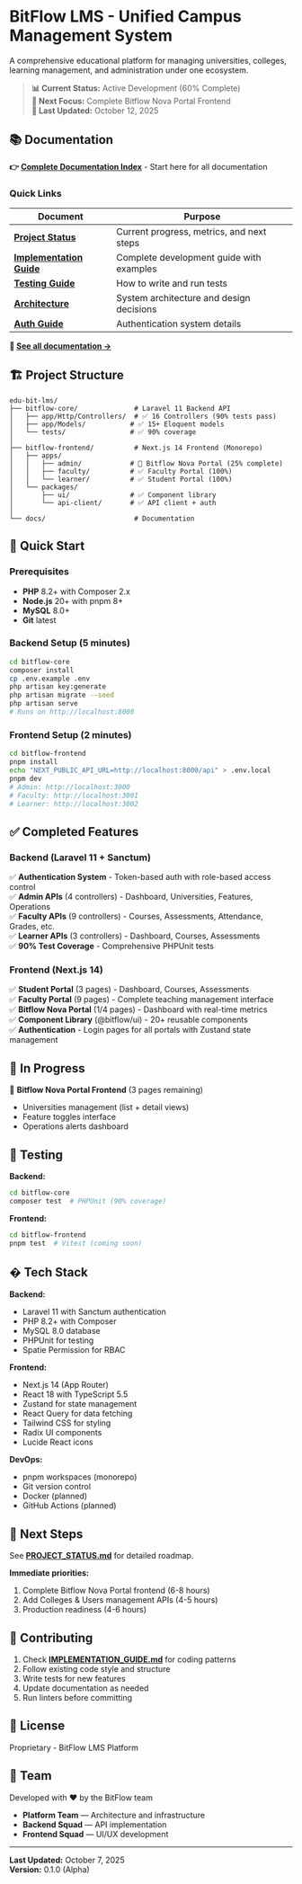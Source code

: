# BitFlow LMS - Unified Campus Management System

A comprehensive educational platform for managing universities, colleges, learning management, and administration under one ecosystem.

> **📊 Current Status:** Active Development (60% Complete)  
> **🎯 Next Focus:** Complete Bitflow Nova Portal Frontend  
> **📅 Last Updated:** October 12, 2025

## 📚 **Documentation**

**👉 [Complete Documentation Index](./docs/README.md)** - Start here for all documentation

### Quick Links

| Document | Purpose |
|----------|---------|
| **[Project Status](./docs/status/PROJECT_STATUS.md)** | Current progress, metrics, and next steps |
| **[Implementation Guide](./docs/guides/IMPLEMENTATION_GUIDE.md)** | Complete development guide with examples |
| **[Testing Guide](./docs/guides/TESTING_GUIDE.md)** | How to write and run tests |
| **[Architecture](./docs/reference/ARCHITECTURE.md)** | System architecture and design decisions |
| **[Auth Guide](./docs/reference/AUTH_AND_ADMIN_COMPLETE.md)** | Authentication system details |

**📖 [See all documentation →](./docs/README.md)**

## 🏗️ **Project Structure**

```
edu-bit-lms/
├── bitflow-core/              # Laravel 11 Backend API
│   ├── app/Http/Controllers/  # ✅ 16 Controllers (90% tests pass)
│   ├── app/Models/           # ✅ 15+ Eloquent models
│   └── tests/                # ✅ 90% coverage
│
├── bitflow-frontend/          # Next.js 14 Frontend (Monorepo)
│   ├── apps/
│   │   ├── admin/            # 🔄 Bitflow Nova Portal (25% complete)
│   │   ├── faculty/          # ✅ Faculty Portal (100%)
│   │   └── learner/          # ✅ Student Portal (100%)
│   └── packages/
│       ├── ui/               # ✅ Component library
│       └── api-client/       # ✅ API client + auth
│
└── docs/                      # Documentation
```

## 🚀 **Quick Start**

### Prerequisites
- **PHP** 8.2+ with Composer 2.x
- **Node.js** 20+ with pnpm 8+
- **MySQL** 8.0+
- **Git** latest

### Backend Setup (5 minutes)

```bash
cd bitflow-core
composer install
cp .env.example .env
php artisan key:generate
php artisan migrate --seed
php artisan serve
# Runs on http://localhost:8000
```

### Frontend Setup (2 minutes)

```bash
cd bitflow-frontend
pnpm install
echo "NEXT_PUBLIC_API_URL=http://localhost:8000/api" > .env.local
pnpm dev
# Admin: http://localhost:3000
# Faculty: http://localhost:3001
# Learner: http://localhost:3002
```

## ✅ **Completed Features**

### Backend (Laravel 11 + Sanctum)
✅ **Authentication System** - Token-based auth with role-based access control  
✅ **Admin APIs** (4 controllers) - Dashboard, Universities, Features, Operations  
✅ **Faculty APIs** (9 controllers) - Courses, Assessments, Attendance, Grades, etc.  
✅ **Learner APIs** (3 controllers) - Dashboard, Courses, Assessments  
✅ **90% Test Coverage** - Comprehensive PHPUnit tests

### Frontend (Next.js 14)
✅ **Student Portal** (3 pages) - Dashboard, Courses, Assessments  
✅ **Faculty Portal** (9 pages) - Complete teaching management interface  
✅ **Bitflow Nova Portal** (1/4 pages) - Dashboard with real-time metrics  
✅ **Component Library** (@bitflow/ui) - 20+ reusable components  
✅ **Authentication** - Login pages for all portals with Zustand state management

## 🔄 **In Progress**

🔄 **Bitflow Nova Portal Frontend** (3 pages remaining)
- Universities management (list + detail views)
- Feature toggles interface
- Operations alerts dashboard

## 🧪 **Testing**

**Backend:**
```bash
cd bitflow-core
composer test  # PHPUnit (90% coverage)
```

**Frontend:**
```bash
cd bitflow-frontend
pnpm test  # Vitest (coming soon)
```

## �️ **Tech Stack**

**Backend:**
- Laravel 11 with Sanctum authentication
- PHP 8.2+ with Composer
- MySQL 8.0 database
- PHPUnit for testing
- Spatie Permission for RBAC

**Frontend:**
- Next.js 14 (App Router)
- React 18 with TypeScript 5.5
- Zustand for state management
- React Query for data fetching
- Tailwind CSS for styling
- Radix UI components
- Lucide React icons

**DevOps:**
- pnpm workspaces (monorepo)
- Git version control
- Docker (planned)
- GitHub Actions (planned)

## 🎯 **Next Steps**

See **[PROJECT_STATUS.md](./PROJECT_STATUS.md)** for detailed roadmap.

**Immediate priorities:**
1. Complete Bitflow Nova Portal frontend (6-8 hours)
2. Add Colleges & Users management APIs (4-5 hours)
3. Production readiness (4-6 hours)

## 🤝 **Contributing**

1. Check **[IMPLEMENTATION_GUIDE.md](./IMPLEMENTATION_GUIDE.md)** for coding patterns
2. Follow existing code style and structure
3. Write tests for new features
4. Update documentation as needed
5. Run linters before committing

## 📄 **License**

Proprietary - BitFlow LMS Platform

## 👥 **Team**

Developed with ❤️ by the BitFlow team

- **Platform Team** — Architecture and infrastructure
- **Backend Squad** — API implementation
- **Frontend Squad** — UI/UX development

---

**Last Updated:** October 7, 2025  
**Version:** 0.1.0 (Alpha)
